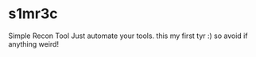 # s1mr3c
Simple Recon Tool Just automate your tools. this my first tyr :) so avoid if anything weird!
